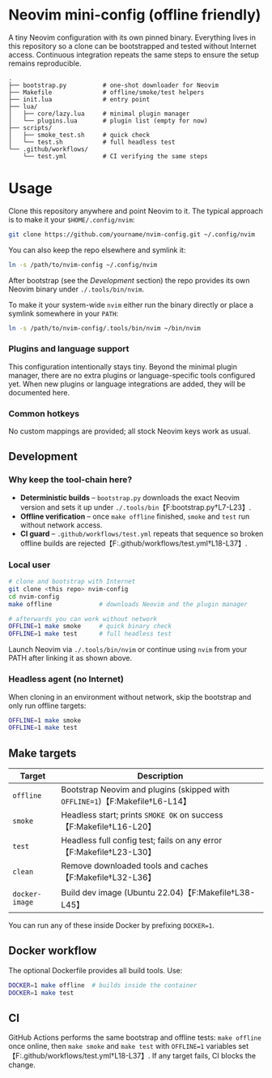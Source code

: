 # Neovim mini-config (offline friendly)

A tiny Neovim configuration with its own pinned binary.  Everything lives in
this repository so a clone can be bootstrapped and tested without Internet
access.  Continuous integration repeats the same steps to ensure the setup
remains reproducible.

```
.
├── bootstrap.py          # one-shot downloader for Neovim
├── Makefile              # offline/smoke/test helpers
├── init.lua              # entry point
├── lua/
│   ├── core/lazy.lua     # minimal plugin manager
│   └── plugins.lua       # plugin list (empty for now)
├── scripts/
│   ├── smoke_test.sh     # quick check
│   └── test.sh           # full headless test
└── .github/workflows/
    └── test.yml          # CI verifying the same steps
```

# Usage

Clone this repository anywhere and point Neovim to it.  The typical approach is
to make it your `$HOME/.config/nvim`:

```bash
git clone https://github.com/yourname/nvim-config.git ~/.config/nvim
```

You can also keep the repo elsewhere and symlink it:

```bash
ln -s /path/to/nvim-config ~/.config/nvim
```

After bootstrap (see the *Development* section) the repo provides its own
Neovim binary under `./.tools/bin/nvim`.

To make it your system-wide `nvim` either run the binary directly or place a
symlink somewhere in your `PATH`:

```bash
ln -s /path/to/nvim-config/.tools/bin/nvim ~/bin/nvim
```

### Plugins and language support

This configuration intentionally stays tiny. Beyond the minimal plugin manager,
there are no extra plugins or language-specific tools configured yet. When new
plugins or language integrations are added, they will be documented here.

### Common hotkeys

No custom mappings are provided; all stock Neovim keys work as usual.

## Development

### Why keep the tool-chain here?

- **Deterministic builds** – `bootstrap.py` downloads the exact Neovim version
  and sets it up under `./.tools/bin`【F:bootstrap.py†L7-L23】.
- **Offline verification** – once `make offline` finished, `smoke` and `test`
  run without network access.
- **CI guard** – `.github/workflows/test.yml` repeats that sequence so broken
  offline builds are rejected【F:.github/workflows/test.yml†L18-L37】.

### Local user

```bash
# clone and bootstrap with Internet
git clone <this repo> nvim-config
cd nvim-config
make offline             # downloads Neovim and the plugin manager

# afterwards you can work without network
OFFLINE=1 make smoke     # quick binary check
OFFLINE=1 make test      # full headless test
```

Launch Neovim via `./.tools/bin/nvim` or continue using `nvim` from your PATH
after linking it as shown above.

### Headless agent (no Internet)

When cloning in an environment without network, skip the bootstrap and only run
offline targets:

```bash
OFFLINE=1 make smoke
OFFLINE=1 make test
```

## Make targets

| Target          | Description                                                      |
|-----------------|------------------------------------------------------------------|
| `offline`       | Bootstrap Neovim and plugins (skipped with `OFFLINE=1`)【F:Makefile†L6-L14】 |
| `smoke`         | Headless start; prints `SMOKE OK` on success【F:Makefile†L16-L20】 |
| `test`          | Headless full config test; fails on any error【F:Makefile†L23-L30】 |
| `clean`         | Remove downloaded tools and caches【F:Makefile†L32-L36】 |
| `docker-image`  | Build dev image (Ubuntu 22.04)【F:Makefile†L38-L45】 |

You can run any of these inside Docker by prefixing `DOCKER=1`.

## Docker workflow

The optional Dockerfile provides all build tools. Use:

```bash
DOCKER=1 make offline  # builds inside the container
DOCKER=1 make test
```

## CI

GitHub Actions performs the same bootstrap and offline tests:
`make offline` once online, then `make smoke` and `make test` with `OFFLINE=1`
variables set【F:.github/workflows/test.yml†L18-L37】. If any target fails,
CI blocks the change.

